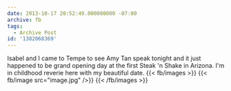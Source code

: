 ```yaml
---
date: 2013-10-17 20:52:49.000000000 -07:00
archive: fb
tags: 
  - Archive Post
id: '1382068369'
---
```


Isabel and I came to Tempe to see Amy Tan speak tonight and it just happened to be grand opening day at the first Steak 'n Shake in Arizona. I'm in childhood reverie here with my beautiful date.
{{< fb/images >}}
{{< fb/image src="image.jpg" />}}
{{< /fb/images >}}

